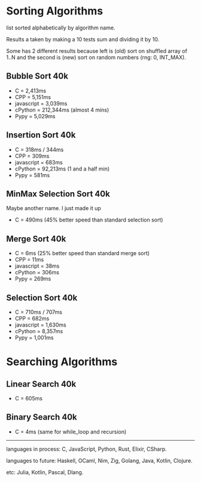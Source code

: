 # Sorting Algorithms

list sorted alphabetically by algorithm name.

Results a taken by making a 10 tests sum and dividing it by 10.

Some has 2 different results because left is (old) sort on shuffled array of 1..N
and the second is (new) sort on random numbers (rng: 0, INT_MAX).

## Bubble Sort 40k

- C = 2,413ms
- CPP = 5,151ms
- javascript = 3,039ms
- cPython = 212,344ms (almost 4 mins)
- Pypy = 5,029ms

## Insertion Sort 40k

- C = 318ms / 344ms
- CPP = 309ms
- javascript = 683ms
- cPython = 92,213ms (1 and a half min)
- Pypy = 581ms

## MinMax Selection Sort 40k
Maybe another name. I just made it up

- C = 490ms (45% better speed than standard selection sort)

## Merge Sort 40k

- C = 6ms (25% better speed than standard merge sort)
- CPP = 11ms
- javascript = 38ms
- cPython = 306ms
- Pypy = 269ms

## Selection Sort 40k

- C = 710ms / 707ms
- CPP = 682ms
- javascript = 1,630ms
- cPython = 8,357ms
- Pypy = 1,001ms

# Searching Algorithms

## Linear Search 40k

- C = 605ms

## Binary Search 40k

- C = 4ms (same for while_loop and recursion)

--------------------------------------------------------------------------------

languages in process: C, JavaScript, Python, Rust, Elixir, CSharp.

languages to future: Haskell, OCaml, Nim, Zig, Golang, Java, Kotlin, Clojure.

etc: Julia, Kotlin, Pascal, Dlang.
